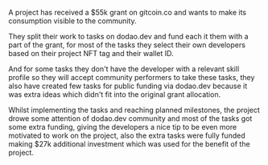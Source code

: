 A project has received a $55k grant on gitcoin.co and wants to make its consumption visible to the community.

They split their work to tasks on dodao.dev and fund each it them with a part of the grant, for most of the tasks they select their own developers based on their project NFT tag and their wallet ID. 

And for some tasks they don't have the developer with a relevant skill profile so they will accept community performers to take these tasks, they also have created few tasks for public funding via dodao.dev because it was extra ideas which didn't fit into the original grant allocation. 

Whilst implementing the tasks and reaching planned milestones, the project drowe some attention of dodao.dev community and most of the tasks got some extra funding, giving the developers a nice tip to be even more motivated to work on the project, also the extra tasks were fully funded making $27k additional investment which was used for the benefit of the project.
